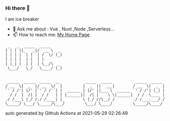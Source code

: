 ### Hi there 👋

I am ice breaker

- 💬 Ask me about : Vue , Nuxt ,Node ,Serverless...
- 📫 How to reach me: [My Home Page](https://icebreaker.top/)

```
 _   _  _____  _____     
| | | ||_   _|/  __ \  _ 
| | | |  | |  | /  \/ (_)
| | | |  | |  | |        
| |_| |  | |  | \__/\  _ 
 \___/   \_/   \____/ (_)
                         
                         
 _____  _____  _____  __           _____  _____          _____  _____ 
/ __  \|  _  |/ __  \/  |         |  _  ||  ___|        / __  \|  _  |
`' / /'| |/' |`' / /'`| |  ______ | |/' ||___ \  ______ `' / /'| |_| |
  / /  |  /| |  / /   | | |______||  /| |    \ \|______|  / /  \____ |
./ /___\ |_/ /./ /____| |_        \ |_/ //\__/ /        ./ /___.___/ /
\_____/ \___/ \_____/\___/         \___/ \____/         \_____/\____/
```

auto generated by Github Actions at 2021-05-29 02:26:49
